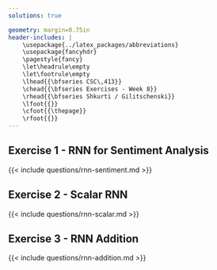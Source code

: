 ```yaml
---
solutions: true

geometry: margin=0.75in
header-includes: |
    \usepackage{../latex_packages/abbreviations}
    \usepackage{fancyhdr}
    \pagestyle{fancy}
    \let\headrule\empty
    \let\footrule\empty
    \lhead{{\bfseries CSC\,413}}
    \chead{{\bfseries Exercises - Week 8}}
    \rhead{{\bfseries Shkurti / Gilitschenski}}
    \lfoot{{}}
    \cfoot{{\thepage}}
    \rfoot{{}}
---
```



## Exercise 1 - RNN for Sentiment Analysis
{{< include questions/rnn-sentiment.md >}}


## Exercise 2 - Scalar RNN
{{< include questions/rnn-scalar.md >}}

## Exercise 3 - RNN Addition
{{< include questions/rnn-addition.md >}}